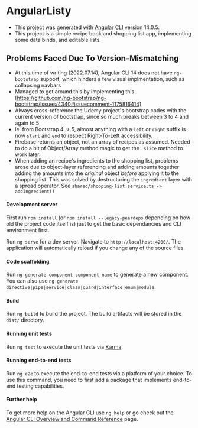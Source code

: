 # AngularListy

- This project was generated with [Angular CLI](https://github.com/angular/angular-cli) version 14.0.5.
- This project is a simple recipe book and shopping list app, implementing some data binds, and editable lists.

## Problems Faced Due To Version-Mismatching

- At this time of writing (2022.07.14), Angular CLI 14 does not have `ng-bootstrap` support, which hinders a few visual implmentation, such as collapsing navbars
- Managed to get around this by implementing this [https://github.com/ng-bootstrap/ng-bootstrap/issues/4340#issuecomment-1175816414]
- Always cross-reference the Udemy project's bootstrap codes with the current version of bootstrap, since so much breaks between 3 to 4 and again to 5
- ie. from Bootstrap 4 -> 5, almost anything with a `left` or `right` suffix is now `start` and `end` to respect Right-To-Left accessibility.
- Firebase returns an object, not an array of recipes as assumed. Needed to do a bit of Object/Array method magic to get the `.slice` method to work later.
- When adding an recipe's ingredients to the shopping list, problems arose due to object-layer referencing and adding amounts together adding the amounts into the _original_ object _before_ applying it to the shopping list. This was solved by destructuring the `ingredient` layer with a spread operator. See `shared/shopping-list.service.ts -> addIngredient()`

#### Development server

First run `npm install` (or `npm install --legacy-peerdeps` depending on how old the project code itself is) just to get the basic dependancies and CLI environment first.

Run `ng serve` for a dev server. Navigate to `http://localhost:4200/`. The application will automatically reload if you change any of the source files.

#### Code scaffolding

Run `ng generate component component-name` to generate a new component. You can also use `ng generate directive|pipe|service|class|guard|interface|enum|module`.

#### Build

Run `ng build` to build the project. The build artifacts will be stored in the `dist/` directory.

#### Running unit tests

Run `ng test` to execute the unit tests via [Karma](https://karma-runner.github.io).

#### Running end-to-end tests

Run `ng e2e` to execute the end-to-end tests via a platform of your choice. To use this command, you need to first add a package that implements end-to-end testing capabilities.

#### Further help

To get more help on the Angular CLI use `ng help` or go check out the [Angular CLI Overview and Command Reference](https://angular.io/cli) page.
